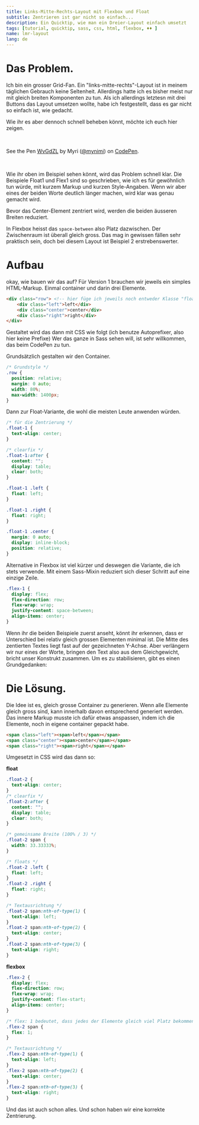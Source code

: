 ```yaml
---
title: Links-Mitte-Rechts-Layout mit Flexbox und Float
subtitle: Zentrieren ist gar nicht so einfach...
description: Ein Quicktip, wie man ein Dreier-Layout einfach umsetzt
tags: [tutorial, quicktip, sass, css, html, flexbox, ♦♦ ]
name: lmr-layout
lang: de
---
```

# Das Problem.
Ich bin ein grosser Grid-Fan. Ein "links-mitte-rechts"-Layout ist in meinem täglichen Gebrauch keine Seltenheit. Allerdings hatte ich es bisher meist nur mit gleich breiten Komponenten zu tun. Als ich allerdings letztesn mit drei Buttons das Layout umsetzen wollte, habe ich festgestellt, dass es gar nicht so einfach ist, wie gedacht.

Wie ihr es aber dennoch schnell beheben könnt, möchte ich euch hier zeigen.

<br><!-- more -->
<p data-height="409" data-theme-id="7132" data-slug-hash="WvGdZL" data-default-tab="result" data-user="mynimi" class='codepen'>See the Pen <a href='http://codepen.io/mynimi/pen/WvGdZL/'>WvGdZL</a> by Myri (<a href='http://codepen.io/mynimi'>@mynimi</a>) on <a href='http://codepen.io'>CodePen</a>.</p>
<script async src="//assets.codepen.io/assets/embed/ei.js"></script>
<br>

Wie ihr oben im Beispiel sehen könnt, wird das Problem schnell klar. Die Beispiele Float1 und Flex1 sind so geschrieben, wie ich es für gewöhnlich tun würde, mit kurzem Markup und kurzen Style-Angaben. Wenn wir aber eines der beiden Worte deutlich länger machen, wird klar was genau gemacht wird.

Bevor das Center-Element zentriert wird, werden die beiden äusseren Breiten reduziert.

In Flexbox heisst das `space-between` also Platz dazwischen. Der Zwischenraum ist überall gleich gross. Das mag in gewissen fällen sehr praktisch sein, doch bei diesem Layout ist Beispiel 2 erstrebenswerter.

# Aufbau
okay, wie bauen wir das auf? Für Version 1 brauchen wir jeweils ein simples HTML-Markup. Einmal container und darin drei Elemente.

```html
<div class="row"> <!-- hier füge ich jeweils noch entweder Klasse "float-1" oder "flex-1" hinzu -->
    <div class="left">left</div>
    <div class="center">center</div>
    <div class="right">right</div>
</div>
```

Gestaltet wird das dann mit CSS wie folgt (ich benutze Autoprefixer, also hier keine Prefixe) Wer das ganze in Sass sehen will, ist sehr willkommen, das beim CodePen zu tun.

Grundsätzlich gestalten wir den Container.

```css
/* Grundstyle */
.row {
  position: relative;
  margin: 0 auto;
  width: 80%;
  max-width: 1400px;
}
```

Dann zur Float-Variante, die wohl die meisten Leute anwenden würden.

```css
/* für die Zentrierung */
.float-1 {
  text-align: center;
}

/* clearfix */
.float-1:after {
  content: "";
  display: table;
  clear: both;
}

.float-1 .left {
  float: left;
}

.float-1 .right {
  float: right;
}

.float-1 .center {
  margin: 0 auto;
  display: inline-block;
  position: relative;
}
```


Alternative in Flexbox ist viel kürzer und deswegen die Variante, die ich stets verwende. Mit einem Sass-Mixin reduziert sich dieser Schritt auf eine einzige Zeile.

```css
.flex-1 {
  display: flex;
  flex-direction: row;
  flex-wrap: wrap;
  justify-content: space-between;
  align-items: center;
}
```

Wenn ihr die beiden Beispiele zuerst anseht, könnt ihr erkennen, dass er Unterschied bei relativ gleich grossen Elementen minimal ist. Die Mitte des zentierten Textes liegt fast auf der gezeichneten Y-Achse.
Aber verlängern wir nur eines der Worte, bringen den Text also aus dem Gleichgewicht, bricht unser Konstrukt zusammen. Um es zu stabilisieren, gibt es einen Grundgedanken:

# Die Lösung.

Die Idee ist es, gleich grosse Container zu generieren. Wenn alle Elemente gleich gross sind, kann innerhalb davon entsprechend generiert werden. Das innere Markup musste ich dafür etwas anspassen, indem ich die Elemente, noch in eigene container gepackt habe.

```html
<span class="left"><span>left</span></span>
<span class="center"><span>center</span></span>
<span class="right"><span>right</span></span>
```

Umgesetzt in CSS wird das dann so:

**float**

```css
.float-2 {
  text-align: center;
}
/* clearfix */
.float-2:after {
  content: "";
  display: table;
  clear: both;
}

/* gemeinsame Breite (100% / 3) */
.float-2 span {
  width: 33.33333%;
}

/* floats */
.float-2 .left {
  float: left;
}
.float-2 .right {
  float: right;
}

/* Textausrichtung */
.float-2 span:nth-of-type(1) {
  text-align: left;
}
.float-2 span:nth-of-type(2) {
  text-align: center;
}
.float-2 span:nth-of-type(3) {
  text-align: right;
}
```

**flexbox**

```css
.flex-2 {
  display: flex;
  flex-direction: row;
  flex-wrap: wrap;
  justify-content: flex-start;
  align-items: center;
}

/* flex: 1 bedeutet, dass jedes der Elemente gleich viel Platz bekommen soll. */
.flex-2 span {
  flex: 1;
}

/* Textausrichtung */
.flex-2 span:nth-of-type(1) {
  text-align: left;
}
.flex-2 span:nth-of-type(2) {
  text-align: center;
}
.flex-2 span:nth-of-type(3) {
  text-align: right;
}

```

Und das ist auch schon alles. Und schon haben wir eine korrekte Zentrierung.
